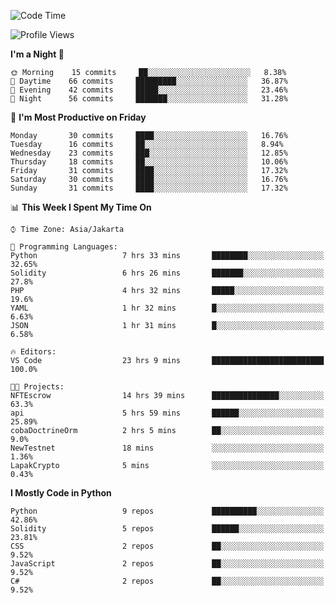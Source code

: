 <!--START_SECTION:waka-->
![Code Time](http://img.shields.io/badge/Code%20Time-1%2C056%20hrs%2025%20mins-blue)

![Profile Views](http://img.shields.io/badge/Profile%20Views-3-blue)

**I'm a Night 🦉** 

```text
🌞 Morning    15 commits     ██░░░░░░░░░░░░░░░░░░░░░░░   8.38% 
🌆 Daytime    66 commits     █████████░░░░░░░░░░░░░░░░   36.87% 
🌃 Evening    42 commits     █████░░░░░░░░░░░░░░░░░░░░   23.46% 
🌙 Night      56 commits     ███████░░░░░░░░░░░░░░░░░░   31.28%

```
📅 **I'm Most Productive on Friday** 

```text
Monday       30 commits     ████░░░░░░░░░░░░░░░░░░░░░   16.76% 
Tuesday      16 commits     ██░░░░░░░░░░░░░░░░░░░░░░░   8.94% 
Wednesday    23 commits     ███░░░░░░░░░░░░░░░░░░░░░░   12.85% 
Thursday     18 commits     ██░░░░░░░░░░░░░░░░░░░░░░░   10.06% 
Friday       31 commits     ████░░░░░░░░░░░░░░░░░░░░░   17.32% 
Saturday     30 commits     ████░░░░░░░░░░░░░░░░░░░░░   16.76% 
Sunday       31 commits     ████░░░░░░░░░░░░░░░░░░░░░   17.32%

```


📊 **This Week I Spent My Time On** 

```text
⌚︎ Time Zone: Asia/Jakarta

💬 Programming Languages: 
Python                   7 hrs 33 mins       ████████░░░░░░░░░░░░░░░░░   32.65% 
Solidity                 6 hrs 26 mins       ███████░░░░░░░░░░░░░░░░░░   27.8% 
PHP                      4 hrs 32 mins       █████░░░░░░░░░░░░░░░░░░░░   19.6% 
YAML                     1 hr 32 mins        █░░░░░░░░░░░░░░░░░░░░░░░░   6.63% 
JSON                     1 hr 31 mins        █░░░░░░░░░░░░░░░░░░░░░░░░   6.58%

🔥 Editors: 
VS Code                  23 hrs 9 mins       █████████████████████████   100.0%

🐱‍💻 Projects: 
NFTEscrow                14 hrs 39 mins      ███████████████░░░░░░░░░░   63.3% 
api                      5 hrs 59 mins       ██████░░░░░░░░░░░░░░░░░░░   25.89% 
cobaDoctrineOrm          2 hrs 5 mins        ██░░░░░░░░░░░░░░░░░░░░░░░   9.0% 
NewTestnet               18 mins             ░░░░░░░░░░░░░░░░░░░░░░░░░   1.36% 
LapakCrypto              5 mins              ░░░░░░░░░░░░░░░░░░░░░░░░░   0.43%

```

**I Mostly Code in Python** 

```text
Python                   9 repos             ██████████░░░░░░░░░░░░░░░   42.86% 
Solidity                 5 repos             ██████░░░░░░░░░░░░░░░░░░░   23.81% 
CSS                      2 repos             ██░░░░░░░░░░░░░░░░░░░░░░░   9.52% 
JavaScript               2 repos             ██░░░░░░░░░░░░░░░░░░░░░░░   9.52% 
C#                       2 repos             ██░░░░░░░░░░░░░░░░░░░░░░░   9.52%

```



<!--END_SECTION:waka-->

